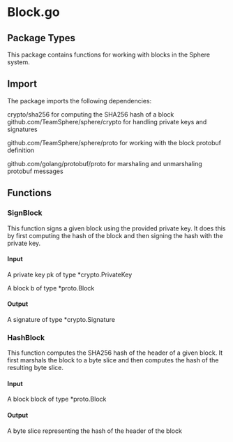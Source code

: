 # Block.go

## Package Types

This package contains functions for working with blocks in the Sphere system.

## Import

The package imports the following dependencies:

crypto/sha256 for computing the SHA256 hash of a block
github.com/TeamSphere/sphere/crypto for handling private keys and signatures

github.com/TeamSphere/sphere/proto for working with the block protobuf definition

github.com/golang/protobuf/proto for marshaling and unmarshaling protobuf messages

## Functions

### SignBlock

This function signs a given block using the provided private key. It does this by first computing the hash of the block and then signing the hash with the private key.

#### Input

A private key pk of type *crypto.PrivateKey

A block b of type *proto.Block

#### Output

A signature of type *crypto.Signature

### HashBlock

This function computes the SHA256 hash of the header of a given block. It first marshals the block to a byte slice and then computes the hash of the resulting byte slice.

#### Input

A block block of type *proto.Block

#### Output

A byte slice representing the hash of the header of the block